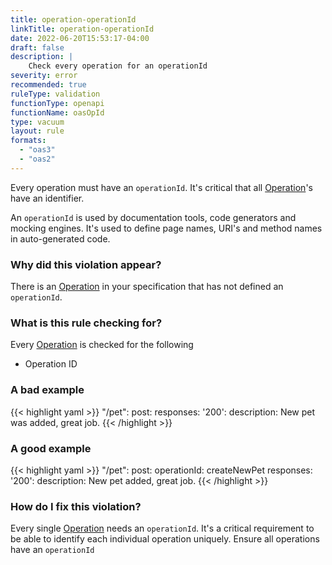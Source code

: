 ```yaml
---
title: operation-operationId
linkTitle: operation-operationId
date: 2022-06-20T15:53:17-04:00
draft: false
description: |
    Check every operation for an operationId
severity: error
recommended: true
ruleType: validation
functionType: openapi
functionName: oasOpId
type: vacuum
layout: rule
formats:
  - "oas3"
  - "oas2"
---
```


Every operation must have an `operationId`. It's critical that all
[Operation](https://swagger.io/specification/#operation-object)'s have an identifier. 

An `operationId` is used by documentation tools, code generators and mocking engines. It's used to define page names, 
URI's and method names in auto-generated code.

### Why did this violation appear?

There is an [Operation](https://swagger.io/specification/#operation-object) in your specification that has not defined an `operationId`.

### What is this rule checking for?

Every [Operation](https://swagger.io/specification/#operation-object) is checked for the following

- Operation ID

### A bad example

{{< highlight yaml >}}
"/pet":
  post:
    responses:
      '200':
        description: New pet was added, great job.
{{< /highlight >}}

### A good example

{{< highlight yaml >}}
"/pet":
  post:
    operationId: createNewPet
    responses:
      '200':
        description: New pet added, great job. 
{{< /highlight >}}

### How do I fix this violation?

Every single [Operation](https://swagger.io/specification/#operation-object) needs an `operationId`. It's a critical requirement to be able to identify each individual 
operation uniquely. Ensure all operations have an `operationId`